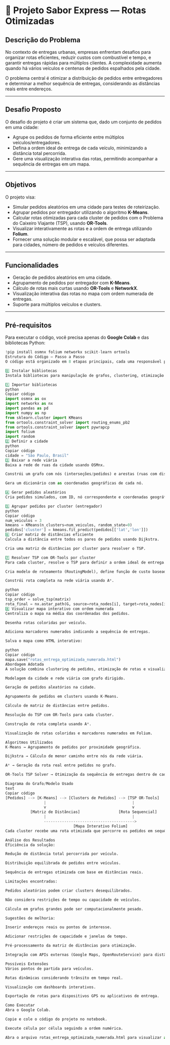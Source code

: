 # 🚚 Projeto Sabor Express — Rotas Otimizadas

## Descrição do Problema
No contexto de entregas urbanas, empresas enfrentam desafios para organizar rotas eficientes, reduzir custos com combustível e tempo, e garantir entregas rápidas para múltiplos clientes. A complexidade aumenta quando há vários veículos e centenas de pedidos espalhados pela cidade.

O problema central é otimizar a distribuição de pedidos entre entregadores e determinar a melhor sequência de entregas, considerando as distâncias reais entre endereços.

---

## Desafio Proposto
O desafio do projeto é criar um sistema que, dado um conjunto de pedidos em uma cidade:

- Agrupe os pedidos de forma eficiente entre múltiplos veículos/entregadores.
- Defina a ordem ideal de entrega de cada veículo, minimizando a distância total percorrida.
- Gere uma visualização interativa das rotas, permitindo acompanhar a sequência de entregas em um mapa.

---

## Objetivos
O projeto visa:

- Simular pedidos aleatórios em uma cidade para testes de roteirização.
- Agrupar pedidos por entregador utilizando o algoritmo **K-Means**.
- Calcular rotas otimizadas para cada cluster de pedidos com o Problema do Caixeiro Viajante (TSP), usando **OR-Tools**.
- Visualizar interativamente as rotas e a ordem de entrega utilizando **Folium**.
- Fornecer uma solução modular e escalável, que possa ser adaptada para cidades, número de pedidos e veículos diferentes.

---

## Funcionalidades
- Geração de pedidos aleatórios em uma cidade.
- Agrupamento de pedidos por entregador com **K-Means**.
- Cálculo de rotas mais curtas usando **OR-Tools** e **NetworkX**.
- Visualização interativa das rotas no mapa com ordem numerada de entregas.
- Suporte para múltiplos veículos e clusters.

---

## Pré-requisitos
Para executar o código, você precisa apenas do **Google Colab** e das bibliotecas Python:

```python
!pip install osmnx folium networkx scikit-learn ortools
Estrutura do Código — Passo a Passo
O código está organizado em 8 etapas principais, cada uma responsável por uma parte do fluxo de roteirização e visualização.

0️⃣ Instalar bibliotecas
Instala bibliotecas para manipulação de grafos, clustering, otimização e visualização interativa.

1️⃣ Importar bibliotecas
python
Copiar código
import osmnx as ox
import networkx as nx
import pandas as pd
import numpy as np
from sklearn.cluster import KMeans
from ortools.constraint_solver import routing_enums_pb2
from ortools.constraint_solver import pywrapcp
import folium
import random
2️⃣ Definir a cidade
python
Copiar código
cidade = "São Paulo, Brasil"
3️⃣ Baixar a rede viária
Baixa a rede de ruas da cidade usando OSMnx.

Constrói um grafo com nós (interseções/pedidos) e arestas (ruas com distância real).

Gera um dicionário com as coordenadas geográficas de cada nó.

4️⃣ Gerar pedidos aleatórios
Cria pedidos simulados, com ID, nó correspondente e coordenadas geográficas.

5️⃣ Agrupar pedidos por cluster (entregador)
python
Copiar código
num_veiculos = 3
kmeans = KMeans(n_clusters=num_veiculos, random_state=0)
pedidos['cluster'] = kmeans.fit_predict(pedidos[['lat','lon']])
6️⃣ Criar matriz de distâncias eficiente
Calcula a distância entre todos os pares de pedidos usando Dijkstra.

Cria uma matriz de distâncias por cluster para resolver o TSP.

7️⃣ Resolver TSP com OR-Tools por cluster
Para cada cluster, resolve o TSP para definir a ordem ideal de entrega.

Cria modelo de roteamento (RoutingModel), define função de custo baseada em distâncias e aplica a estratégia PATH_CHEAPEST_ARC.

Constrói rota completa na rede viária usando A*.

python
Copiar código
tsp_order = solve_tsp(matrix)
rota_final = nx.astar_path(G, source=rota_nodes[i], target=rota_nodes[i+1], weight='length')
8️⃣ Visualizar mapa interativo com ordem numerada
Centraliza o mapa na média das coordenadas dos pedidos.

Desenha rotas coloridas por veículo.

Adiciona marcadores numerados indicando a sequência de entregas.

Salva o mapa como HTML interativo:

python
Copiar código
mapa.save("rotas_entrega_optimizada_numerada.html")
Abordagem Adotada
A solução combina clustering de pedidos, otimização de rotas e visualização interativa:

Modelagem da cidade e rede viária com grafo dirigido.

Geração de pedidos aleatórios na cidade.

Agrupamento de pedidos em clusters usando K-Means.

Cálculo de matriz de distâncias entre pedidos.

Resolução do TSP com OR-Tools para cada cluster.

Construção de rota completa usando A*.

Visualização de rotas coloridas e marcadores numerados em Folium.

Algoritmos Utilizados
K-Means → Agrupamento de pedidos por proximidade geográfica.

Dijkstra → Cálculo de menor caminho entre nós da rede viária.

A* → Geração da rota real entre pedidos no grafo.

OR-Tools TSP Solver → Otimização da sequência de entregas dentro de cada cluster.

Diagrama do Grafo/Modelo Usado
text
Copiar código
[Pedidos] --> [K-Means] --> [Clusters de Pedidos] --> [TSP OR-Tools]
                 |                                      |
                 v                                      v
           [Matriz de Distâncias]                 [Rota Sequencial]
                 |                                      |
                 ---------------------------------------->
                              [Mapa Interativo Folium]
Cada cluster recebe uma rota otimizada que percorre os pedidos em sequência mínima, respeitando a rede viária real da cidade.

Análise dos Resultados
Eficiência da solução:

Redução de distância total percorrida por veículo.

Distribuição equilibrada de pedidos entre veículos.

Sequência de entregas otimizada com base em distâncias reais.

Limitações encontradas:

Pedidos aleatórios podem criar clusters desequilibrados.

Não considera restrições de tempo ou capacidade de veículos.

Cálculo em grafos grandes pode ser computacionalmente pesado.

Sugestões de melhoria:

Inserir endereços reais ou pontos de interesse.

Adicionar restrições de capacidade e janelas de tempo.

Pré-processamento da matriz de distâncias para otimização.

Integração com APIs externas (Google Maps, OpenRouteService) para distâncias reais.

Possíveis Extensões
Vários pontos de partida para veículos.

Rotas dinâmicas considerando trânsito em tempo real.

Visualização com dashboards interativos.

Exportação de rotas para dispositivos GPS ou aplicativos de entrega.

Como Executar
Abra o Google Colab.

Copie e cole o código do projeto no notebook.

Execute célula por célula seguindo a ordem numérica.

Abra o arquivo rotas_entrega_optimizada_numerada.html para visualizar as rotas.
